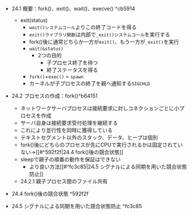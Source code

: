 - 24.1 概要：fork()、exit()、wait()、execve() ^cb5914
	- exit(status)
		- `wait()システムコール`よりこの終了コードを得る
		- `exit()ライブラリ関数`は内部で`_exit()システムコール`を実行する
		- fork()後に通常どちらか一方が`exit()`、もう一方が`_exit()`を実行
		- `wait(&status)`
			- 2つの目的
				- 子プロセス終了を待つ
				- 終了ステータスを得る
		- `fork()`+`exec()` = `spawn`
		- カーネルが子プロセスの終了を親へ通知する`SIGCHLD`
- 24.2 プロセスの作成：fork()^b64151
	- ネットワークサーバプロセスは接続要求に対しコネクションごとに小プロセスを作成
	- サーバ自身は接続要求受付処理を継続する
	- これにより並行性を同時に獲得している
	- テキストセグメント以外のスタック、データ、ヒープは個別
	- fork()後にどちらのプロセスが先にCPUで実行されるかは固定されていない→[[#^592f2f|24.4 fork()後の競合状態]]
	- sleepで親子の順番の動作を保証はできない
		- より良い方法[[#^fc3c85|24.5 シグナルによる同期を用いた競合状態防止]]
	- 24.2.1 親子プロセス間のファイル共有

- 24.4 fork()後の競合状態 ^592f2f

- 24.5 シグナルによる同期を用いた競合状態防止 ^fc3c85
